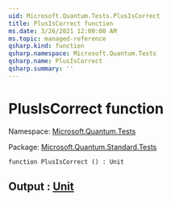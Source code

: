 ```yaml
---
uid: Microsoft.Quantum.Tests.PlusIsCorrect
title: PlusIsCorrect function
ms.date: 3/26/2021 12:00:00 AM
ms.topic: managed-reference
qsharp.kind: function
qsharp.namespace: Microsoft.Quantum.Tests
qsharp.name: PlusIsCorrect
qsharp.summary: ''
---
```


# PlusIsCorrect function

Namespace: [Microsoft.Quantum.Tests](xref:Microsoft.Quantum.Tests)

Package: [Microsoft.Quantum.Standard.Tests](https://nuget.org/packages/Microsoft.Quantum.Standard.Tests)




```qsharp
function PlusIsCorrect () : Unit
```


## Output : [Unit](xref:microsoft.quantum.lang-ref.unit)

